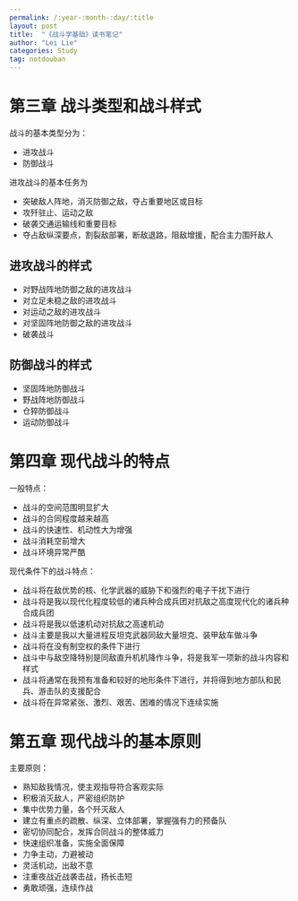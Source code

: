 ```yaml
---
permalink: /:year-:month-:day/:title
layout: post
title:  "《战斗学基础》读书笔记"
author: "Lei Lie"
categories: Study
tag: notdouban 
---
```


# 第三章 战斗类型和战斗样式

战斗的基本类型分为：

- 进攻战斗
- 防御战斗

进攻战斗的基本任务为

- 突破敌人阵地，消灭防御之敌，夺占重要地区或目标
- 攻歼驻止、运动之敌
- 破袭交通运输线和重要目标
- 夺占敌纵深要点，割裂敌部署，断敌退路，阻敌增援，配合主力围歼敌人

## 进攻战斗的样式

- 对野战阵地防御之敌的进攻战斗
- 对立足未稳之敌的进攻战斗
- 对运动之敌的进攻战斗
- 对坚固阵地防御之敌的进攻战斗
- 破袭战斗

## 防御战斗的样式

- 坚固阵地防御战斗
- 野战阵地防御战斗
- 仓猝防御战斗
- 运动防御战斗

# 第四章 现代战斗的特点

一般特点：

- 战斗的空间范围明显扩大
- 战斗的合同程度越来越高
- 战斗的快速性、机动性大为增强
- 战斗消耗空前增大
- 战斗环境异常严酷

现代条件下的战斗特点：

- 战斗将在敌优势的核、化学武器的威胁下和强烈的电子干扰下进行
- 战斗将是我以现代化程度较低的诸兵种合成兵团对抗敌之高度现代化的诸兵种合成兵团
- 战斗将是我以低速机动对抗敌之高速机动
- 战斗主要是我以大量进程反坦克武器同敌大量坦克、装甲敌车做斗争
- 战斗将在没有制空权的条件下进行
- 战斗中与敌空降特别是同敌直升机机降作斗争，将是我军一项新的战斗内容和样式
- 战斗将通常在我预有准备和较好的地形条件下进行，并将得到地方部队和民兵、游击队的支援配合
- 战斗将在异常紧张、激烈、艰苦、困难的情况下连续实施

# 第五章 现代战斗的基本原则

主要原则：

- 熟知敌我情况，使主观指导符合客观实际
- 积极消灭敌人，严密组织防护
- 集中优势力量，各个歼灭敌人
- 建立有重点的疏散、纵深、立体部署，掌握强有力的预备队
- 密切协同配合，发挥合同战斗的整体威力
- 快速组织准备，实施全面保障
- 力争主动，力避被动
- 灵活机动，出敌不意
- 注重夜战近战袭击战，扬长击短
- 勇敢顽强，连续作战